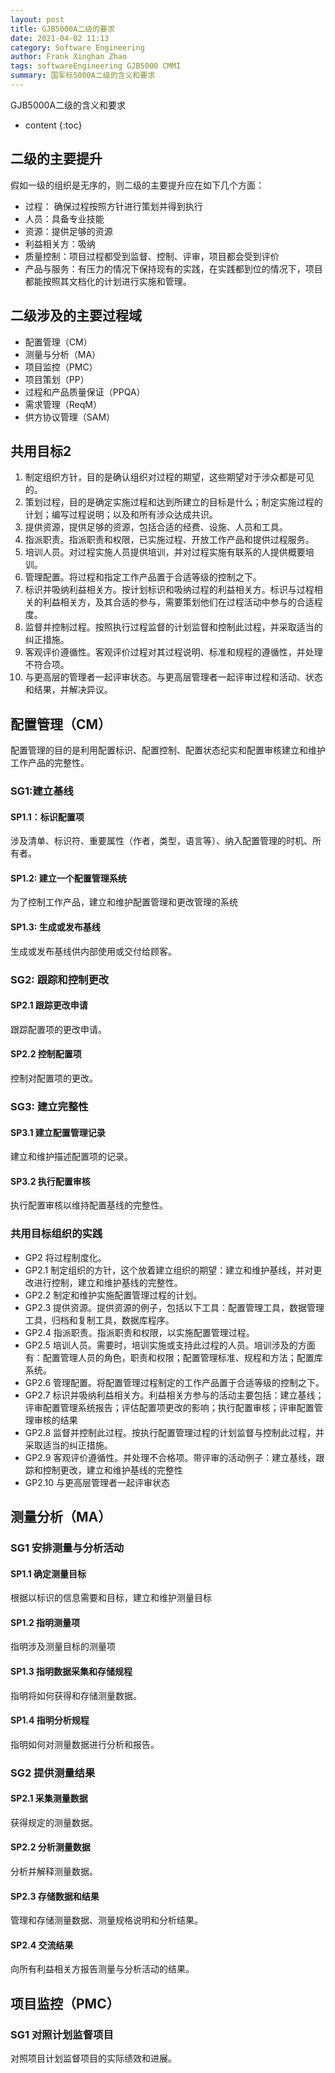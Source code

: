 ```yaml
---
layout: post
title: GJB5000A二级的要求
date: 2021-04-02 11:13
category: Software Engineering
author: Frank Xinghan Zhao 
tags: softwareEngineering GJB5000 CMMI
summary: 国军标5000A二级的含义和要求
---
```



GJB5000A二级的含义和要求





* content
{:toc}



## 二级的主要提升

假如一级的组织是无序的，则二级的主要提升应在如下几个方面：

- 过程： 确保过程按照方针进行策划并得到执行
- 人员：具备专业技能
- 资源：提供足够的资源
- 利益相关方：吸纳
- 质量控制：项目过程都受到监督、控制、评审，项目都会受到评价
- 产品与服务：有压力的情况下保持现有的实践，在实践都到位的情况下，项目都能按照其文档化的计划进行实施和管理。

## 二级涉及的主要过程域

* 配置管理（CM）
* 测量与分析（MA）
* 项目监控（PMC）
* 项目策划（PP）
* 过程和产品质量保证（PPQA）
* 需求管理（ReqM）
* 供方协议管理（SAM）

## 共用目标2

1. 制定组织方针，目的是确认组织对过程的期望，这些期望对于涉众都是可见的。
2. 策划过程，目的是确定实施过程和达到所建立的目标是什么；制定实施过程的计划；编写过程说明；以及和所有涉众达成共识。
3. 提供资源，提供足够的资源，包括合适的经费、设施、人员和工具。
4. 指派职责。指派职责和权限，已实施过程、开放工作产品和提供过程服务。
5. 培训人员。对过程实施人员提供培训，并对过程实施有联系的人提供概要培训。
6. 管理配置。将过程和指定工作产品置于合适等级的控制之下。
7. 标识并吸纳利益相关方。按计划标识和吸纳过程的利益相关方。标识与过程相关的利益相关方，及其合适的参与，需要策划他们在过程活动中参与的合适程度。
8. 监督并控制过程。按照执行过程监督的计划监督和控制此过程，并采取适当的纠正措施。
9. 客观评价遵循性。客观评价过程对其过程说明、标准和规程的遵循性，并处理不符合项。
10. 与更高层的管理者一起评审状态。与更高层管理者一起评审过程和活动、状态和结果，并解决异议。


## 配置管理（CM）

配置管理的目的是利用配置标识、配置控制、配置状态纪实和配置审核建立和维护工作产品的完整性。

### SG1:建立基线

#### SP1.1：标识配置项

涉及清单、标识符、重要属性（作者，类型，语言等）、纳入配置管理的时机、所有者。

#### SP1.2: 建立一个配置管理系统

为了控制工作产品，建立和维护配置管理和更改管理的系统

#### SP1.3: 生成或发布基线

生成或发布基线供内部使用或交付给顾客。

### SG2: 跟踪和控制更改

#### SP2.1 跟踪更改申请

跟踪配置项的更改申请。

#### SP2.2 控制配置项

控制对配置项的更改。

### SG3: 建立完整性

#### SP3.1 建立配置管理记录

建立和维护描述配置项的记录。

#### SP3.2 执行配置审核

执行配置审核以维持配置基线的完整性。

### 共用目标组织的实践

- GP2 将过程制度化。
- GP2.1 制定组织的方针，这个放着建立组织的期望：建立和维护基线，并对更改进行控制，建立和维护基线的完整性。
- GP2.2 制定和维护实施配置管理过程的计划。
- GP2.3 提供资源。提供资源的例子，包括以下工具：配置管理工具，数据管理工具，归档和复制工具，数据库程序。
- GP2.4 指派职责。指派职责和权限，以实施配置管理过程。
- GP2.5 培训人员。需要时，培训实施或支持此过程的人员。培训涉及的方面有：配置管理人员的角色，职责和权限；配置管理标准、规程和方法；配置库系统。
- GP2.6 管理配置。将配置管理过程制定的工作产品置于合适等级的控制之下。
- GP2.7 标识并吸纳利益相关方。利益相关方参与的活动主要包括：建立基线；评审配置管理系统报告；评估配置项更改的影响；执行配置审核；评审配置管理审核的结果
- GP2.8 监督并控制此过程。按执行配置管理过程的计划监督与控制此过程，并采取适当的纠正措施。
- GP2.9 客观评价遵循性。并处理不合格项。带评审的活动例子：建立基线，跟踪和控制更改，建立和维护基线的完整性
- GP2.10 与更高层管理者一起评审状态

## 测量分析（MA）

### SG1 安排测量与分析活动

#### SP1.1 确定测量目标

根据以标识的信息需要和目标，建立和维护测量目标

#### SP1.2 指明测量项

指明涉及测量目标的测量项

#### SP1.3 指明数据采集和存储规程

指明将如何获得和存储测量数据。

#### SP1.4 指明分析规程

指明如何对测量数据进行分析和报告。

### SG2 提供测量结果

#### SP2.1 采集测量数据

获得规定的测量数据。

#### SP2.2 分析测量数据

分析并解释测量数据。

#### SP2.3 存储数据和结果

管理和存储测量数据、测量规格说明和分析结果。

#### SP2.4 交流结果

向所有利益相关方报告测量与分析活动的结果。

## 项目监控（PMC）

### SG1 对照计划监督项目

对照项目计划监督项目的实际绩效和进展。